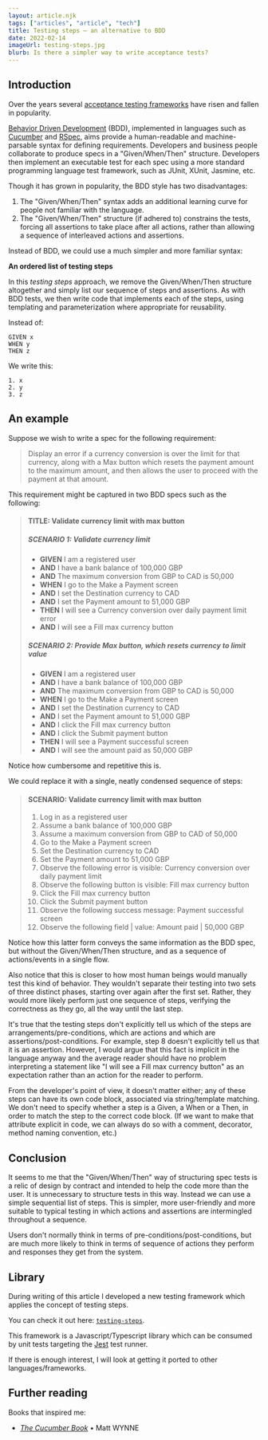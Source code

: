 ```yaml
---
layout: article.njk
tags: ["articles", "article", "tech"]
title: Testing steps – an alternative to BDD
date: 2022-02-14
imageUrl: testing-steps.jpg
blurb: Is there a simpler way to write acceptance tests?
---
```


## Introduction

Over the years several <a href="https://en.wikipedia.org/wiki/Acceptance_testing#List_of_acceptance-testing_frameworks" target="_blank">acceptance testing frameworks</a> have risen and fallen in popularity.

<a href="https://en.wikipedia.org/wiki/Behavior-driven_development" target="_blank">Behavior Driven Development</a> (BDD), implemented in languages such as <a href="https://en.wikipedia.org/wiki/Cucumber_(software)" target="_blank">Cucumber</a> and <a href="https://en.wikipedia.org/wiki/RSpec" target="_blank">RSpec</a>, aims provide a human-readable and machine-parsable syntax for defining requirements. Developers and business people collaborate to produce specs in a "Given/When/Then" structure. Developers then implement an executable test for each spec using a more standard programming language test framework, such as JUnit, XUnit, Jasmine, etc.

Though it has grown in popularity, the BDD style has two disadvantages:

1. The "Given/When/Then" syntax adds an additional learning curve for people not familiar with the language.
2. The "Given/When/Then" structure (if adhered to) constrains the tests, forcing all assertions to take place after all actions, rather than allowing a sequence of interleaved actions and assertions.

Instead of BDD, we could use a much simpler and more familiar syntax:

**An ordered list of testing steps**

In this _testing steps_ approach, we remove the Given/When/Then structure altogether and simply list our sequence of steps and assertions. As with BDD tests, we then write code that implements each of the steps, using templating and parameterization where appropriate for reusability.

Instead of:

```
GIVEN x
WHEN y
THEN z
```

We write this:

```
1. x
2. y
3. z
```

## An example

Suppose we wish to write a spec for the following requirement:

> Display an error if a currency conversion is over the limit for that currency, along with a Max button which resets the payment amount to the maximum amount, and then allows the user to proceed with the payment at that amount.

This requirement might be captured in two BDD specs such as the following:

> #### TITLE: Validate currency limit with max button
>
> ##### SCENARIO 1: Validate currency limit
>
> - **GIVEN** I am a registered user
> - **AND** I have a bank balance of 100,000 GBP
> - **AND** The maximum conversion from GBP to CAD is 50,000
> - **WHEN** I go to the Make a Payment screen
> - **AND** I set the Destination currency to CAD
> - **AND** I set the Payment amount to 51,000 GBP
> - **THEN** I will see a Currency conversion over daily payment limit error
> - **AND** I will see a Fill max currency button
>
> ##### SCENARIO 2: Provide Max button, which resets currency to limit value
>
> - **GIVEN** I am a registered user
> - **AND** I have a bank balance of 100,000 GBP
> - **AND** The maximum conversion from GBP to CAD is 50,000
> - **WHEN** I go to the Make a Payment screen
> - **AND** I set the Destination currency to CAD
> - **AND** I set the Payment amount to 51,000 GBP
> - **AND** I click the Fill max currency button
> - **AND** I click the Submit payment button
> - **THEN** I will see a Payment successful screen
> - **AND** I will see the amount paid as 50,000 GBP

Notice how cumbersome and repetitive this is.

We could replace it with a single, neatly condensed sequence of steps:

> #### SCENARIO: Validate currency limit with max button
>
> 1. Log in as a registered user
> 2. Assume a bank balance of 100,000 GBP
> 3. Assume a maximum conversion from GBP to CAD of 50,000
> 4. Go to the Make a Payment screen
> 5. Set the Destination currency to CAD
> 6. Set the Payment amount to 51,000 GBP
> 7. Observe the following error is visible: Currency conversion over daily payment limit
> 8. Observe the following button is visible: Fill max currency button
> 9. Click the Fill max currency button
> 10. Click the Submit payment button
> 11. Observe the following success message: Payment successful screen
> 12. Observe the following field | value: Amount paid | 50,000 GBP

Notice how this latter form conveys the same information as the BDD spec, but without the Given/When/Then structure, and as a sequence of actions/events in a single flow.

Also notice that this is closer to how most human beings would manually test this kind of behavior. They wouldn't separate their testing into two sets of three distinct phases, starting over again after the first set. Rather, they would more likely perform just one sequence of steps, verifying the correctness as they go, all the way until the last step.

It's true that the testing steps don't explicitly tell us which of the steps are arrangements/pre-conditions, which are actions and which are assertions/post-conditions. For example, step 8 doesn't explicitly tell us that it is an assertion. However, I would argue that this fact is implicit in the language anyway and the average reader should have no problem interpreting a statement like "I will see a Fill max currency button" as an expectation rather than an action for the reader to perform.

From the developer's point of view, it doesn't matter either; any of these steps can have its own code block, associated via string/template matching. We don't need to specify whether a step is a Given, a When or a Then, in order to match the step to the correct code block. (If we want to make that attribute explicit in code, we can always do so with a comment, decorator, method naming convention, etc.)

## Conclusion

It seems to me that the "Given/When/Then" way of structuring spec tests is a relic of design by contract and intended to help the code more than the user. It is unnecessary to structure tests in this way. Instead we can use a simple sequential list of steps. This is simpler, more user-friendly and more suitable to typical testing in which actions and assertions are intermingled throughout a sequence.

Users don't normally think in terms of pre-conditions/post-conditions, but are much more likely to think in terms of sequence of actions they perform and responses they get from the system.

## Library

During writing of this article I developed a new testing framework which applies the concept of testing steps.

You can check it out here: <a href="https://github.com/jonathanconway/testing-steps" target="_blank">`testing-steps`</a>.

This framework is a Javascript/Typescript library which can be consumed by unit tests targeting the <a href="https://jestjs.io/" target="_blank">Jest</a> test runner.

If there is enough interest, I will look at getting it ported to other languages/frameworks.

## Further reading

Books that inspired me:

- [_The Cucumber Book_](https://pragprog.com/titles/hwcuc2/the-cucumber-book-second-edition/) • Matt WYNNE
